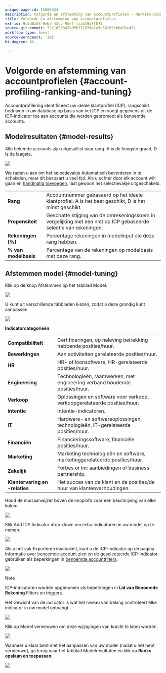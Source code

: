 ```yaml
---
unique-page-id: 15695924
description: Volgorde en afstemming van accountprofielen - Marketo-documenten - productdocumentatie
title: Volgorde en afstemming van accountprofielen
exl-id: 9c5d0a03-0ebe-43cc-95ef-faab19a7f673
source-git-commit: 72e1d29347bd5b77107da1e9c30169cb6490c432
workflow-type: tm+mt
source-wordcount: '381'
ht-degree: 0%

---
```


# Volgorde en afstemming van accountprofielen {#account-profiling-ranking-and-tuning}

Accountprofilering identificeert uw ideale klantprofiel (ICP), rangschikt bedrijven in uw database op basis van het ICP en voegt gegevens uit de ICP-indicator toe aan accounts die worden gepromoot als benoemde accounts.

## Modelresultaten {#model-results}

Alle bekende accounts zijn uitgesplitst naar rang. A is de hoogste graad, D is de laagste.

![](assets/results.png)

We raden u aan om het selectievakje Automatisch bevorderen in te schakelen, maar dit bespaart u veel tijd. Als u echter door elk account wilt gaan en [handmatig toevoegen](/help/marketo/product-docs/target-account-management/target/named-accounts/discover-accounts.md#discover-crm-accounts), laat gewoon het selectievakje uitgeschakeld.

<table> 
 <tbody> 
  <tr> 
   <td><strong>Rang</strong></td> 
   <td> 
    <div>
      Accountnummer gebaseerd op het ideale klantprofiel. A is het best geschikt, D is het minst geschikt. 
    </div></td> 
  </tr> 
  <tr> 
   <td><strong>Propensiteit</strong></td> 
   <td> 
    <div>
      Geschatte stijging van de omrekeningskoers in vergelijking met een niet op ICP gebaseerde selectie van rekeningen. 
    </div></td> 
  </tr> 
  <tr> 
   <td><strong>Rekeningen (%)</strong></td> 
   <td> 
    <div>
      Percentage rekeningen in modelinput die deze rang hebben. 
    </div></td> 
  </tr> 
  <tr> 
   <td><strong>% van modelbasis</strong></td> 
   <td> 
    <div>
      Percentage van de rekeningen op modelbasis met deze rang. 
    </div></td> 
  </tr> 
 </tbody> 
</table>

## Afstemmen model {#model-tuning}

Klik op de knop Afstemmen op het tabblad Model.

![](assets/two.png)

U kunt uit verschillende tabbladen kiezen, zodat u deze grondig kunt aanpassen.

![](assets/tuning-page.png)

**Indicatorcategorieën**

<table> 
 <tbody> 
  <tr> 
   <td><strong>Compatibiliteit</strong></td> 
   <td> 
    <div>
      Certificeringen, op naleving betrekking hebbende posities/huur. 
    </div></td> 
  </tr> 
  <tr> 
   <td><strong>Bewerkingen</strong></td> 
   <td> 
    <div>
      Aan activiteiten gerelateerde posities/huur. 
    </div></td> 
  </tr> 
  <tr> 
   <td><strong>HR</strong></td> 
   <td> 
    <div>
      HR- of loonsoftware, HR-gerelateerde posities/huur.
    </div></td> 
  </tr> 
  <tr> 
   <td><strong>Engineering</strong></td> 
   <td> 
    <div>
      Technologieën, raamwerken, met engineering verband houdende posities/huur. 
    </div></td> 
  </tr> 
  <tr> 
   <td><strong>Verkoop</strong></td> 
   <td> 
    <div>
      Oplossingen en software voor verkoop, verkoopgerelateerde posities/huur. 
    </div></td> 
  </tr> 
  <tr> 
   <td><strong>Intentie</strong></td> 
   <td> 
    <div>
      Intentie-indicatoren. 
    </div></td> 
  </tr> 
  <tr> 
   <td><strong>IT</strong></td> 
   <td> 
    <div>
      Hardware- en softwareoplossingen, technologieën, IT-gerelateerde posities/huur.
    </div></td> 
  </tr> 
  <tr> 
   <td><strong>Financiën</strong></td> 
   <td> 
    <div>
      Financieringssoftware, financiële posities/huur. 
    </div></td> 
  </tr> 
  <tr> 
   <td><strong>Marketing</strong></td> 
   <td> 
    <div>
      Marketing technologieën en software, marketinggerelateerde posities/huur. 
    </div></td> 
  </tr> 
  <tr> 
   <td><strong>Zakelijk</strong></td> 
   <td> 
    <div>
      Forbes or Inc aanbiedingen of business partnership. 
    </div></td> 
  </tr> 
  <tr> 
   <td><strong>Klantervaring en -relaties</strong></td> 
   <td> 
    <div>
      Het succes van de klant en de posities/de huur van klantenverhoudingen.
    </div></td> 
  </tr> 
 </tbody> 
</table>

Houd de muisaanwijzer boven de knopinfo voor een beschrijving van elke kolom.

![](assets/tool-tip.png)

Klik Add ICP Indicator drop-down om extra indicatoren in uw model op te nemen.

![](assets/add-icp.png)

Als u het vak Exporteren inschakelt, kunt u de ICP-indicator op de pagina Informatie over benoemde account zien en de geselecteerde ICP-indicator gebruiken als beperkingen in [benoemde accountfilters](/help/marketo/product-docs/target-account-management/engage/account-filters.md).

![](assets/export.png)

>[!NOTE]
>
>ICP-indicatoren worden opgenomen als beperkingen in **Lid van Benoemde Rekening** Filters en triggers.

Het Gewicht van de indicator is wat het niveau van belang controleert elke indicator in uw model ontvangt.

![](assets/weightage.png)

Klik op Model vernieuwen om deze wijzigingen van kracht te laten worden.

![](assets/refresh-button.png)

Wanneer u klaar bent met het aanpassen van uw model (nadat u het hebt vernieuwd), ga terug naar het tabblad Modelresultaten en klik op **Ranks opslaan en toepassen**.

![](assets/ranks.png)
